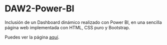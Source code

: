 # DAW2-Power-BI
Inclusión de un Dashboard dinámico realizado con Power BI, en una sencilla página web implementada con HTML, CSS puro y Bootstrap.

Puedes ver la página [aquí](https://danilooo99.github.io/DAW2-Power-BI/).





